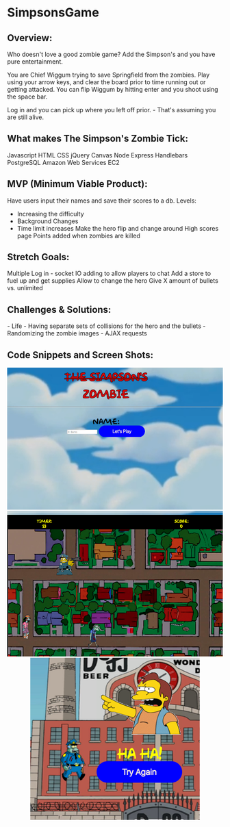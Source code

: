 # SimpsonsGame
<h2>Overview:</h2>
<p>Who doesn't love a good zombie game? Add the Simpson's and you have pure entertainment.

<p>You are Chief Wiggum trying to save Springfield from the zombies. Play using your arrow keys, and clear the board prior to time running out or getting attacked. You can flip Wiggum by hitting enter and you shoot using the space bar.

Log in and you can pick up where you left off prior. - That's assuming you are still alive.

<h2>What makes The Simpson's Zombie Tick:</h2>

Javascript
HTML
CSS
jQuery
Canvas
Node
Express
Handlebars
PostgreSQL
Amazon Web Services EC2



<h2>MVP (Minimum Viable Product):</h2>

Have users input their names and save their scores to a db.
Levels:
  - Increasing the difficulty
  - Background Changes
  - Time limit increases
Make the hero flip and change around
High scores page
Points added when zombies are killed


<h2>Stretch Goals:</h2>

Multiple Log in - socket IO adding to allow players to chat
Add a store to fuel up and get supplies
Allow to change the hero
Give X amount of bullets vs. unlimited


<h2>Challenges & Solutions:</h2>
- Life
- Having separate sets of collisions for the hero and the bullets
- Randomizing the zombie images
- AJAX requests


<h2>Code Snippets and Screen Shots:</h2>
<center><img src="/public/img/login.png" /><br/>
<img src="/public/img/play.png" /><br />
<img src="/public/img/gameover.png" /></center>
